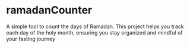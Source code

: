 # ramadanCounter
A simple  tool to count the days of Ramadan. This project helps you track each day of the holy month, ensuring you stay organized and mindful of your fasting journey
